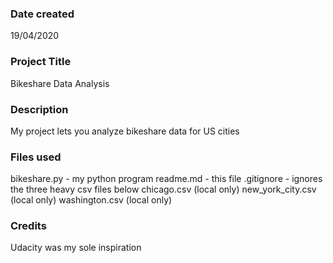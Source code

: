 ### Date created
19/04/2020

### Project Title
Bikeshare Data Analysis

### Description
My project lets you analyze bikeshare data for US cities

### Files used
bikeshare.py - my python program
readme.md - this file
.gitignore - ignores the three heavy csv files below
chicago.csv (local only)
new_york_city.csv (local only)
washington.csv (local only)

### Credits
Udacity was my sole inspiration
